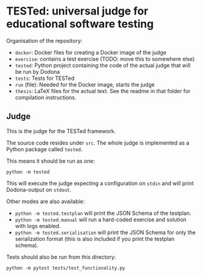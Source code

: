 # TESTed: universal judge for educational software testing

Organisation of the repository:

- `docker`: Docker files for creating a Docker image of the judge
- `exercise`: contains a test exercise (TODO: move this to somewhere else)
- `tested`: Python project containing the code of the actual judge that will be run by Dodona
- `tests`: Tests for TESTed
- `run` (file): Needed for the Docker image, starts the judge
- `thesis`: LaTeX files for the actual text. See the readme in that folder for compilation instructions.


## Judge

This is the judge for the TESTed framework.

The source code resides under `src`. The whole judge is implemented as a Python package called `tested`.

This means it should be run as one:

```shell script
python -m tested
```

This will execute the judge expecting a configuration on `stdin` and will print Dodona-output on `stdout`.

Other modes are also available:

- `python -m tested.testplan` will print the JSON Schema of the testplan.
- `python -m tested.manual` will run a hard-coded exercise and solution with logs enabled.
- `python -m tested.serialisation` will print the JSON Schema for only the serialization format (this is also included if you print the testplan schema).


Tests should also be run from this directory:

```shell script
python -m pytest tests/test_functionality.py
```
